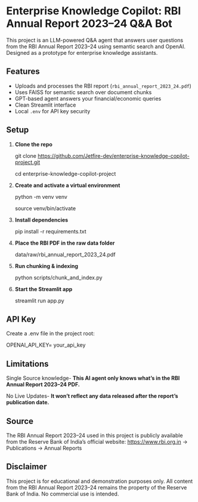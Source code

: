 # Enterprise Knowledge Copilot: RBI Annual Report 2023–24 Q&A Bot

This project is an LLM-powered Q&A agent that answers user questions from the RBI Annual Report 2023–24 using semantic search and OpenAI. Designed as a prototype for enterprise knowledge assistants.

## Features

- Uploads and processes the RBI report (`rbi_annual_report_2023_24.pdf`)
- Uses FAISS for semantic search over document chunks
- GPT-based agent answers your financial/economic queries
- Clean Streamlit interface
- Local `.env` for API key security

## Setup

1. **Clone the repo**

   git clone https://github.com/Jetfire-dev/enterprise-knowledge-copilot-project.git
   
   cd enterprise-knowledge-copilot-project

3. **Create and activate a virtual environment**

   python -m venv venv
   
   source venv/bin/activate

5. **Install dependencies**

   pip install -r requirements.txt

6. **Place the RBI PDF in the raw data folder**

   data/raw/rbi_annual_report_2023_24.pdf

7. **Run chunking & indexing**

   python scripts/chunk_and_index.py

8. **Start the Streamlit app**

   streamlit run app.py

## API Key

Create a .env file in the project root:

   OPENAI_API_KEY= your_api_key

## Limitations

Single Source knowledge-
**This AI agent only knows what’s in the RBI Annual Report 2023–24 PDF.**

No Live Updates- 
**It won’t reflect any data released after the report’s publication date.**



## Source

The RBI Annual Report 2023–24 used in this project is publicly available from the Reserve Bank of India’s official website:
https://www.rbi.org.in → Publications → Annual Reports


## Disclaimer
This project is for educational and demonstration purposes only. All content from the RBI Annual Report 2023–24 remains the property of the Reserve Bank of India. No commercial use is intended.
